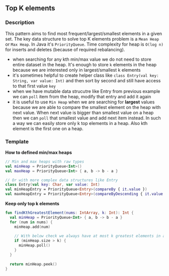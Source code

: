 ## Top K elements

### Description

This pattern aims to find most frequent/largest/smallest elements in a given set. The key data structure to solve top K elements problem is a `Mean Heap` or `Max Heap`. In Java it's `PriorityQueue`. Time complexity for heap is `O(log n)` for inserts and deletes (because of required rebalancing).

- when searching for any kth min/max value we do not need to store entire dataset in the heap. It's enough to store `k` elements in the heap because we are interested only in largest/smallest k elements
- it's sometimes helpful to create helper class like `class Entry(val key: String, var value: Int)` and then sort by second and still have access to that first value `key`
- when we have mutable data strucutre like Entry from previous example we can `poll` item from the heap, modify that entry and add it again
- it is useful to use `Min Heap` when we are searching for **largest** values because we are able to compare the smallest element on the heap with next value. When next value is bigger than smallest value on a heap then we can `poll` that smallest value and add next item instead. In such a way we can easily store only k top elements in a heap. Also kth element is the first one on a heap.


### Template

**How to defined min/max heaps**
```kotlin
// Min and max heaps with raw types
val minHeap = PriorityQueue<Int>()
val maxHeap = PriorityQueue<Int> { a, b -> b - a }

// Or with more complex data structures like Entry
class Entry(val key: Char, var value: Int)
val minHeapEntry = PriorityQueue<Entry>(compareBy { it.value })
val maxHeapEntry = PriorityQueue<Entry>(compareByDescending { it.value })
```

**Keep only top k elements**
```kotlin
fun findKthGreatestElement(nums: IntArray, k: Int): Int {
  val minHeap = PriorityQueue<Int> { a, b -> b - a }
  for (num in nums) {
    minHeap.add(num)
   
    // With below check we always have at most k greatest elements in a heap.
    if (minHeap.size > k) {
      minHeap.poll()
    }
  }
  
  return minHeap.peek()
}
```
